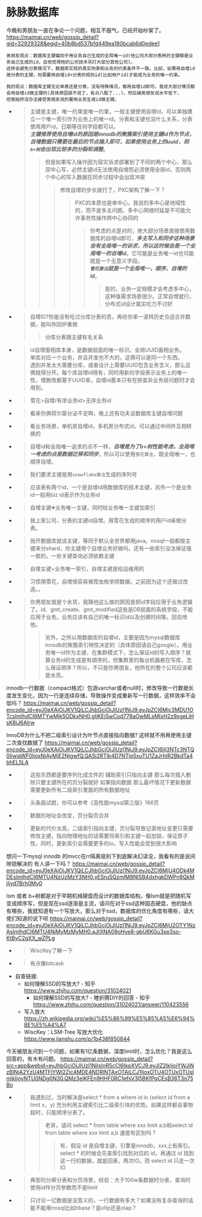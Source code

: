 
# 脉脉数据库

今晚和男朋友一直在争论一个问题，相互不服气，已经开始吵架了。 https://maimai.cn/web/gossip_detail?gid=32929328&egid=40b8bd537bfd449ea180bcab6d0edee1
```console
男朋友观点：数据库主键偏向于用业务自己生成的全局唯一id(他公司大部分表用的主键都是业务自己生成的id，且他觉得他的公司技术吊打大部分其他公司)。
这样会避免分表情况下，数据库实现的真实拘束和业务的约束条件不一致。比如，如果用自增id做分表的主键，则需要用自增id+分表的规则id(比如用户id)才能成为业务的唯一约束。

我的观点：数据库主键无论单表还是分表，没有特殊情况，都用自增id即可。我说大部分情况都会用自增id做主键的(具体原因就不说了，有点八股了...)，然后被男朋友说水平低下，
但我始终没办法接受男朋友说的要用业务生成id做主键。
```
- > 主键是主键，唯一约束是唯一约束，一般主键使用自增id，可以单独建立一个唯一索引作为业务上的唯一id。分表和主键也没什么关系，分表使用用户id，日期等任何字段都可以。 <br> ***主键推荐使用自增id的原因是innodb的聚簇索引使用主键id作为节点，自增数据只需要在最后的节点插入即可，如果使用业务上的uuid，则`b+树`会出现比较多的分裂和调整***。
  >> 但是如果写入操作因为容灾诉求部署到了不同的两个中心，那么双中心写，必然主键id无法使用自增而必须使用全局id，否则两个中心的写入数据在同步过程中会出现冲突
  >>> 修改自增的步长就行了，PXC架构了解一下？
  >>>> PXC的本质也是单中心，我说的多中心是地域性的，而不是多主问题。多中心网络时延是不可能允许事务性操作跨中心协同的
  >>>>> 你考虑的点是对的，绝大部分场景直接使用数据库的自增id即可，***多主写入和同步这种场景会有全局唯一的诉求，所以这时候会是一个全局唯一的自增id***。它可能是业务唯一id也可能就是一个无意义字段。 <br> ***`雪花算法`就是一个全局唯一，顺序，自增的id***。
  >>>>>> 是的，业务一定规模才会考虑多中心，这种强需求场景很少。正常自增就行。分布式id设计属实吃力不讨好
- > 自增ID?你是没有吃过分库分表的苦。再给你来一波转历史合适合并数据，能叫你回炉重做
  >> 分库分表跟主键有毛关系
- > id自增面相库本身，是数据层面的唯一标识。全局UUID面相业务。 <br> 单库对应一个业务，并且并发也不大的，这俩可以是同一个东西。 <br> 遇到并发太大需要分库，或者设计上需要UUID包含业务含义，那么这俩就得分开。每个库自增id得有，同时用新的字段表示业务上的唯一性，增删改都基于UUID来，自增id基本只有在排查非业务层问题时才会用到。
- > 雪花>自增/有序业务id>无序业务id
- > 看来你俩荷尔蒙分泌不足啊，晚上还有功夫谈数据库主键自增问题
- > 看业务场景，单机房自增id，多机房分布式id，可以通过中间件互相转换的
- > 自增id和全局唯一追求的点不一样，***自增是为了b+树性能考虑，全局唯一考虑的点是数据迁移和同步***。所以可以使用`雪花算法`，既全局唯一，也顺序自增。
- > 我们要求主键是用`snowflake算法`生成的序列号
- > 应该表有两个id，一个是自增id用数据库的技术主键，另外一个是业务id一般用biz id表示作为业务id
- > 自增主键➕业务唯一主键，同时给业务唯一主键加索引
- > 我上家公司，分表的主键id自增。用雪花生成的顺序的用户id来做分表。
- > 抛开数据库就谈主键，等同于默认全世界都用java。nosql一般都按主键来分shard，你主键用个自增业务好做吗。还有一些索引没法保证强一致的，一些关键查询必须依赖主键
- > 自增主键+业务唯一索引，自增主键是给运维用的
- > 习惯用雪花，自增很容易被爬虫枚举捞数据。之前因为这个还做过改造。。
- > 你男朋友就是个水货，我猜他这么做的原因是把id字段应用于业务逻辑了。id、gmt_create、gmt_modified这些是DB层面的系统字段，不能应用于业务。业务应该有自己的唯一标识id以及创建时间等。回去喷他。
  >> 另外，之所以用数据库的自增id，主要是因为mysql数据库innodb的聚簇索引特性决定的（具体原因请自己google）。用业务唯一id作为主键，在集群模式下，怎么保证id的写入顺序？就算业务id的生成是有顺序的，但集群里的每台机器都在写库，怎么保证顺序？所以，不只是你男朋友，他所在的整个公司应该都是水货。

innodb一行数据（compact格式）包涵varchar或者null时，修改导致一行数据长度发生变化，因为一行是连续存储，导致操作变成重新写一行数据，这样效率不会低吗？ https://maimai.cn/web/gossip_detail?encode_id=eyJ0eXAiOiJKV1QiLCJhbGciOiJIUzI1NiJ9.eyJpZCI6Mjc3MDU1OTcsImlhdCI6MTYwMjk5ODkxNH0.gIjKEjSwCod778aOwMLsMIxH2z9sgeLiHsK8iJ6Alrw

InnoDB为什么不把二级索引设计为叶节点直接指向数据? 这样就不用再使用主键二次查找数据了 https://maimai.cn/web/gossip_detail?encode_id=eyJ0eXAiOiJKV1QiLCJhbGciOiJIUzI1NiJ9.eyJpZCI6IjI3NTc3NTQ0IiwiaWF0IjoxNjAyMjE2NjgwfQ.QASj2RTIb4D7NTjp5xuTU1ZaJrhIR2BkdTa4bhEL5LA
- > 这些东西都是要序列化成文件的 辅助索引只指向主键 那么每次插入删除只要主键所在的页分裂就好 如果指向数据 那么最坏情况下更新数据需要更新所有二级索引里面的所有数据地址
- > 头条面试题，你可以参考《高性能mysql第三版》166页
- > 数据的地址会改变，页分裂页合并
- > 更新的代价太高，二级索引指向主键，页分裂导致记录地址变更只需要修改主键，指向物理地址的话需要将索引和主键一起加锁，保证原子性，同时，更新索引会需要更多的io，写入性能会受到很大影响

想问一下mysql innodb 的mvcc在rr隔离级别下到底解决幻读没，我看有的是说间隙锁解决的 有人讲一下吗？ https://maimai.cn/web/gossip_detail?encode_id=eyJ0eXAiOiJKV1QiLCJhbGciOiJIUzI1NiJ9.eyJpZCI6MjU4ODk4MDEsImlhdCI6MTU4NzUzMzY3NH0.yESruSQzmlM8NISB4dxhgkDWPn8QkMjljyd7Brh0Mv0

lsm 或者 b+树都是对于早期机械硬盘而设计的数据库结构，像lsm就是把随机写变成顺序写，但是现在ssd逐渐是主流，请问在对于ssd这种固态硬盘，他的缺点有哪些，我就知道有一个写放大，那么对于ssd，数据库的优化角度有哪些，请大佬们知道的说下呗 https://maimai.cn/web/gossip_detail?encode_id=eyJ0eXAiOiJKV1QiLCJhbGciOiJIUzI1NiJ9.eyJpZCI6MjU2OTY1NzAsImlhdCI6MTU4NjMyMzMyMH0.aJtXNA09oHye8-qbU6KGu3xp3so-KtByC2qXX_wZPLg
- > WiscKey了解一下
- > 有点像bitcask
- 自查链接:
  * 如何理解SSD的写放大? - 知乎 https://www.zhihu.com/question/31024021
    + 如何理解SSD的写放大? - 瞎折腾DIY的回答 - 知乎 https://www.zhihu.com/question/31024021/answer/110423556
  * 写入放大 https://zh.wikipedia.org/wiki/%E5%86%99%E5%85%A5%E6%94%BE%E5%A4%A7
  * WiscKey：LSM-Tree 写放大优化 https://www.jianshu.com/p/1b438f850844

今天被朋友问到一个问题，如果有1亿条数据，深度limit时，怎么优化？我是这么回答的，有木有问题。 https://maimai.cn/web/gossip_detail?src=app&webid=eyJhbGciOiJIUzI1NiIsInR5cCI6IkpXVCJ9.eyJlZ2lkIjoiYWJiNzBlNjA2YzU4MTFlYWI2Zjc4MDE4NDRlNTAxOTAiLCJ1IjoxOTU4OTUxOTUsImlkIjoyNTU0NDg0N30.QMz3eiKFEn9HHF0RC1efsV3l5BKfPqCEsB36T3n75Bo
- > 我遇到过，当时解决是select * from a where id in (select id from a limit x，y) 充分利用主键索引比二级索引块的优势。如果这样都会事物超时，只能顺序分表了。
  >> 老哥，请问 select * from table where xxx limit a,b和select id from table where xxx limit a,b 速度有区别吗？
  >>> 有，假设 id 是自增主键，引擎是innodb，xxx上有索引。select * 的时候会先查索引找到对应的 id，再通过 id 找到这一行的数据，就是回表，两次IO。而 select id 只走一次IO
- > 典型的分裤分表和分页场景，经验：大于100w条数据时分表，查询时使用id作分页参数而不是limit
- > 只讨论一亿数据是没意义的，一行数据有多大？如果没有复杂查询的话能不能用nosql比如hbase？是oltp还是olap？
